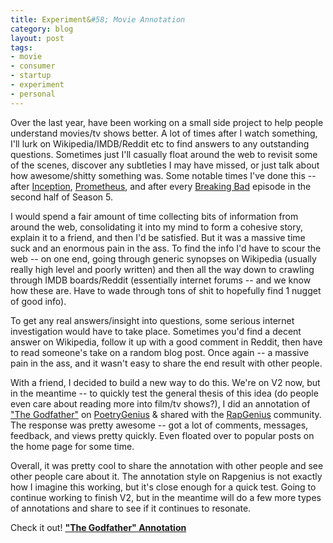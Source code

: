 ```yaml
---
title: Experiment&#58; Movie Annotation
category: blog
layout: post
tags: 
- movie
- consumer
- startup
- experiment
- personal
---
```


Over the last year, have been working on a small side project to help people understand movies/tv shows better. A lot of times after I watch something, I'll lurk on Wikipedia/IMDB/Reddit etc to find answers to any outstanding questions. Sometimes just I'll casually float around the web to revisit some of the scenes, discover any subtleties I may have missed, or just talk about how awesome/shitty something was. Some notable times I've done this -- after [Inception](http://www.imdb.com/title/tt1375666/faq), [Prometheus](http://www.prometheus2-movie.com/community/forums/42), and after every [Breaking Bad](http://www.reddit.com/r/breakingbad) episode in the second half of Season 5. 

I would spend a fair amount of time collecting bits of information from around the web, consolidating it into my mind to form a cohesive story, explain it to a friend, and then I'd be satisfied. But it was a massive time suck and an enormous pain in the ass. To find the info I'd have to scour the web -- on one end, going through generic synopses on Wikipedia (usually really high level and poorly written) and then all the way down to crawling through IMDB boards/Reddit (essentially internet forums -- and we know how these are. Have to wade through tons of shit to hopefully find 1 nugget of good info). 

To get any real answers/insight into questions, some serious internet investigation would have to take place. Sometimes you'd find a decent answer on Wikipedia, follow it up with a good comment in Reddit, then have to read someone's take on a random blog post. Once again -- a massive pain in the ass, and it wasn't easy to share the end result with other people.

With a friend, I decided to build a new way to do this. We're on V2 now, but in the meantime -- to quickly test the general thesis of this idea (do people even care about reading more into film/tv shows?), I did an annotation of ["The Godfather"](http://bit.ly/1dwjTCc) on [PoetryGenius](http://poetry.rapgenius.com/) & shared with the [RapGenius](http://poetry.rapgenius.com/tv-movie-genius) community. The response was pretty awesome -- got a lot of comments, messages, feedback, and views pretty quickly. Even floated over to popular posts on the home page for some time.

Overall, it was pretty cool to share the annotation with other people and see other people care about it. The annotation style on Rapgenius is not exactly how I imagine this working, but it's close enough for a quick test. Going to continue working to finish V2, but in the meantime will do a few more types of annotations and share to see if it continues to resonate. 

Check it out! [**"The Godfather" Annotation**](http://bit.ly/1dwjTCc)